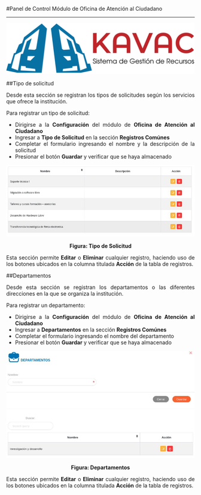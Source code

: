#Panel de Control Módulo de Oficina de Atención al Ciudadano
************************************************************
<div style="text-align: justify;" >

![Screenshot](../img/logokavac.png#imagen)

##Tipo de solicitud

Desde esta sección se registran los tipos de solicitudes según los servicios que ofrece la institución. 

Para registrar un tipo de solicitud:

- Dirigirse a la **Configuración** del módulo de **Oficina de Atención al Ciudadano**
- Ingresar a **Tipo de Solicitud** en la sección **Registros Comúnes**
- Completar el formulario ingresando el nombre y la descripción de la solicitud
- Presionar el botón **Guardar** y verificar que se haya almacenado

![Screenshot](../img/tipo_solicitud.jpg)<div style="text-align: center;font-weight: bold">Figura: Tipo de Solicitud</div>  

Esta sección permite **Editar** o **Eliminar** cualquier registro, haciendo uso de los botones ubicados en la columna titulada **Acción** de la tabla de registros.  

##Departamentos

Desde esta sección se registran los departamentos o las diferentes direcciones en la que se organiza la institución.  

Para registrar un departamento:

- Dirigirse a la **Configuración** del módulo de **Oficina de Atención al Ciudadano**
- Ingresar a **Departamentos** en la sección **Registros Comúnes**
- Completar el formulario ingresando el nombre del departamento
- Presionar el botón **Guardar** y verificar que se haya almacenado

![Screenshot](../img/departamentos.jpg)<div style="text-align: center;font-weight: bold">Figura: Departamentos</div>  

Esta sección permite **Editar** o **Eliminar** cualquier registro, haciendo uso de los botones ubicados en la columna titulada **Acción** de la tabla de registros.  

</div>





